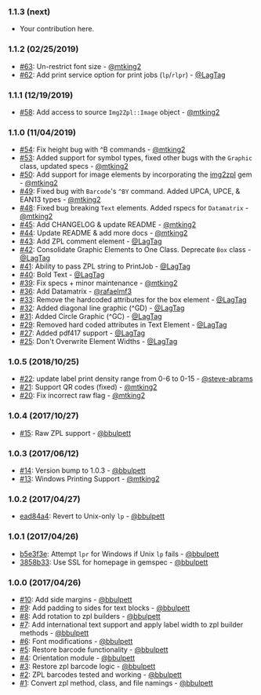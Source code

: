 ### 1.1.3 (next)

* Your contribution here.

### 1.1.2 (02/25/2019)

* [#63](https://github.com/bbulpett/zebra-zpl/pull/63): Un-restrict font size - [@mtking2](https://github.com/mtking2)
* [#62](https://github.com/bbulpett/zebra-zpl/pull/62): Add print service option for print jobs (`lp`/`rlpr`) - [@LagTag](https://github.com/LagTag)

### 1.1.1 (12/19/2019)

* [#58](https://github.com/bbulpett/zebra-zpl/pull/58): Add access to source `Img2Zpl::Image` object - [@mtking2](https://github.com/mtking2)

### 1.1.0 (11/04/2019)

* [#54](https://github.com/bbulpett/zebra-zpl/pull/54): Fix height bug with ^B commands - [@mtking2](https://github.com/mtking2)
* [#53](https://github.com/bbulpett/zebra-zpl/pull/53): Added support for symbol types, fixed other bugs with the `Graphic` class, updated specs - [@mtking2](https://github.com/mtking2)
* [#50](https://github.com/bbulpett/zebra-zpl/pull/50): Add support for image elements by incorporating the [img2zpl](https://github.com/mtking2/img2zpl) gem - [@mtking2](https://github.com/mtking2)
* [#49](https://github.com/bbulpett/zebra-zpl/pull/49): Fixed bug with `Barcode`'s `^BY` command. Added UPCA, UPCE, & EAN13 types - [@mtking2](https://github.com/mtking2)
* [#48](https://github.com/bbulpett/zebra-zpl/pull/48): Fixed bug breaking `Text` elements. Added rspecs for `Datamatrix` - [@mtking2](https://github.com/mtking2)
* [#45](https://github.com/bbulpett/zebra-zpl/pull/45): Add CHANGELOG & update README - [@mtking2](https://github.com/mtking2)
* [#44](https://github.com/bbulpett/zebra-zpl/pull/44): Update README & add more docs - [@mtking2](https://github.com/mtking2)
* [#43](https://github.com/bbulpett/zebra-zpl/pull/43): Add ZPL comment element - [@LagTag](https://github.com/LagTag)
* [#42](https://github.com/bbulpett/zebra-zpl/pull/42): Consolidate Graphic Elements to One Class. Deprecate `Box` class - [@LagTag](https://github.com/LagTag)
* [#41](https://github.com/bbulpett/zebra-zpl/pull/41): Ability to pass ZPL string to PrintJob - [@LagTag](https://github.com/LagTag)
* [#40](https://github.com/bbulpett/zebra-zpl/pull/40): Bold Text - [@LagTag](https://github.com/LagTag)
* [#39](https://github.com/bbulpett/zebra-zpl/pull/39): Fix specs + minor maintenance - [@mtking2](https://github.com/mtking2)
* [#36](https://github.com/bbulpett/zebra-zpl/pull/36): Add Datamatrix - [@rafaelmf3](https://github.com/rafaelmf3)
* [#33](https://github.com/bbulpett/zebra-zpl/pull/33): Remove the hardcoded attributes for the box element - [@LagTag](https://github.com/LagTag)
* [#32](https://github.com/bbulpett/zebra-zpl/pull/32): Added diagonal line graphic (^GD) - [@LagTag](https://github.com/LagTag)
* [#31](https://github.com/bbulpett/zebra-zpl/pull/31): Added Circle Graphic (^GC) - [@LagTag](https://github.com/LagTag)
* [#29](https://github.com/bbulpett/zebra-zpl/pull/29): Removed hard coded attributes in Text Element - [@LagTag](https://github.com/LagTag)
* [#27](https://github.com/bbulpett/zebra-zpl/pull/27): Added pdf417 support - [@LagTag](https://github.com/LagTag)
* [#25](https://github.com/bbulpett/zebra-zpl/pull/25): Don't Overwrite Element Widths - [@LagTag](https://github.com/LagTag)

### 1.0.5 (2018/10/25)

* [#22](https://github.com/bbulpett/zebra-zpl/pull/22): update label print density range from 0-6 to 0-15 - [@steve-abrams](https://github.com/steve-abrams)
* [#21](https://github.com/bbulpett/zebra-zpl/pull/21): Support QR codes (fixed) - [@mtking2](https://github.com/mtking2)
* [#20](https://github.com/bbulpett/zebra-zpl/pull/20): Fix incorrect raw flag - [@mtking2](https://github.com/mtking2)

### 1.0.4 (2017/10/27)

* [#15](https://github.com/bbulpett/zebra-zpl/pull/15): Raw ZPL support - [@bbulpett](https://github.com/bbulpett)

### 1.0.3 (2017/06/12)

* [#14](https://github.com/bbulpett/zebra-zpl/pull/14): Version bump to 1.0.3 - [@bbulpett](https://github.com/bbulpett)
* [#13](https://github.com/bbulpett/zebra-zpl/pull/13): Windows Printing Support - [@mtking2](https://github.com/mtking2)

### 1.0.2 (2017/04/27)

* [ead84a4](https://github.com/bbulpett/zebra-zpl/commit/ead84a4170f291e9a121263ac0ce577b9b5b21ba): Revert to Unix-only `lp` - [@bbulpett](https://github.com/bbulpett)

### 1.0.1 (2017/04/26)

* [b5e3f3e](https://github.com/bbulpett/zebra-zpl/commit/b5e3f3ea41960ce953073dcf1b09c28047a17b0d): Attempt `lpr` for Windows if Unix `lp` fails - [@bbulpett](https://github.com/bbulpett)
* [3858b33](https://github.com/bbulpett/zebra-zpl/commit/3858b332491d7afe34277d43530e0da7462da2b1): Use SSL for homepage in gemspec - [@bbulpett](https://github.com/bbulpett)

### 1.0.0 (2017/04/26)

* [#10](https://github.com/bbulpett/zebra-zpl/pull/10): Add side margins - [@bbulpett](https://github.com/bbulpett)
* [#9](https://github.com/bbulpett/zebra-zpl/pull/9): Add padding to sides for text blocks - [@bbulpett](https://github.com/bbulpett)
* [#8](https://github.com/bbulpett/zebra-zpl/pull/8): Add rotation to zpl builders - [@bbulpett](https://github.com/bbulpett)
* [#7](https://github.com/bbulpett/zebra-zpl/pull/7): Add international text support and apply label width to zpl builder methods - [@bbulpett](https://github.com/bbulpett)
* [#6](https://github.com/bbulpett/zebra-zpl/pull/6): Font modifications - [@bbulpett](https://github.com/bbulpett)
* [#5](https://github.com/bbulpett/zebra-zpl/pull/5): Restore barcode functionality - [@bbulpett](https://github.com/bbulpett)
* [#4](https://github.com/bbulpett/zebra-zpl/pull/4): Orientation module - [@bbulpett](https://github.com/bbulpett)
* [#3](https://github.com/bbulpett/zebra-zpl/pull/3): Restore zpl barcode logic - [@bbulpett](https://github.com/bbulpett)
* [#2](https://github.com/bbulpett/zebra-zpl/pull/2): ZPL barcodes tested and working - [@bbulpett](https://github.com/bbulpett)
* [#1](https://github.com/bbulpett/zebra-zpl/pull/1): Convert zpl method, class, and file namings - [@bbulpett](https://github.com/bbulpett)
